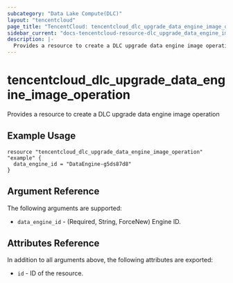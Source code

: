 ```yaml
---
subcategory: "Data Lake Compute(DLC)"
layout: "tencentcloud"
page_title: "TencentCloud: tencentcloud_dlc_upgrade_data_engine_image_operation"
sidebar_current: "docs-tencentcloud-resource-dlc_upgrade_data_engine_image_operation"
description: |-
  Provides a resource to create a DLC upgrade data engine image operation
---
```


# tencentcloud_dlc_upgrade_data_engine_image_operation

Provides a resource to create a DLC upgrade data engine image operation

## Example Usage

```hcl
resource "tencentcloud_dlc_upgrade_data_engine_image_operation" "example" {
  data_engine_id = "DataEngine-g5ds87d8"
}
```

## Argument Reference

The following arguments are supported:

* `data_engine_id` - (Required, String, ForceNew) Engine ID.

## Attributes Reference

In addition to all arguments above, the following attributes are exported:

* `id` - ID of the resource.



